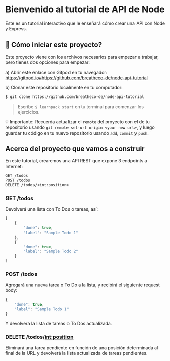 # Bienvenido al tutorial de API de Node

Este es un tutorial interactivo que le enseñará cómo crear una API con Node y Express.

## 🌱 Cómo iniciar este proyecto?

Este proyecto viene con los archivos necesarios para empezar a trabajar, pero tienes dos opciones para empezar:

a) Abrir este enlace con Gitpod en tu navegador: https://gitpod.io#https://github.com/breatheco-de/node-api-tutorial

b) Clonar este repositorio localmente en tu computador:
```sh
$ git clone https://github.com/breatheco-de/node-api-tutorial
```

> Escribe `$ learnpack start` en tu terminal para comenzar los ejercicios.

💡 Importante: Recuerda actualizar el `remote` del proyecto con el de tu repositorio usando `git remote set-url origin <your new url>`, y luego guardar tu código en tu nuevo repositorio usando `add`, `commit` y `push`.

## Acerca del proyecto que vamos a construir

En este tutorial, crearemos una API REST que expone 3 endpoints a Internet:

```txt
GET /todos
POST /todos
DELETE /todos/<int:position>
```

### GET /todos

Devolverá una lista con To Dos o tareas, así:

```javascript
[
    {
        "done": true,
        "label": "Sample Todo 1"
    },
    {
        "done": true,
        "label": "Sample Todo 2"
    }
]
```

### POST /todos

Agregará una nueva tarea o To Do a la lista, y recibirá el siguiente request body:

```javascript
{
    "done": true,
    "label": "Sample Todo 1"
}
```

Y devolverá la lista de tareas o To Dos actualizada.

### DELETE /todos/<int:position>

Eliminará una tarea pendiente en función de una posición determinada al final de la URL y devolverá la lista actualizada de tareas pendientes.
